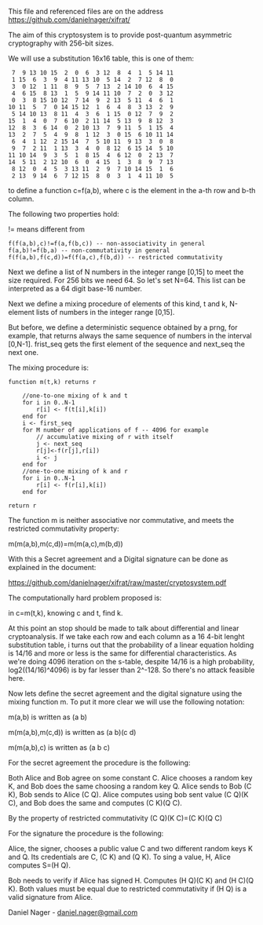 This file and referenced files are on the address https://github.com/danielnager/xifrat/

The aim of this cryptosystem is to provide post-quantum asymmetric cryptography with 256-bit sizes.

We will use a substitution 16x16 table, this is one of them:

     7  9 13 10 15  2  0  6  3 12  8  4  1  5 14 11 
     1 15  6  3  9  4 11 13 10  5 14  2  7 12  8  0 
     3  0 12  1 11  8  9  5  7 13  2 14 10  6  4 15 
     4  6 15  8 13  1  5  9 14 11 10  7  2  0  3 12 
     0  3  8 15 10 12  7 14  9  2 13  5 11  4  6  1 
    10 11  5  7  0 14 15 12  1  6  4  8  3 13  2  9 
     5 14 10 13  8 11  4  3  6  1 15  0 12  7  9  2 
    15  1  4  0  7  6 10  2 11 14  5 13  9  8 12  3 
    12  8  3  6 14  0  2 10 13  7  9 11  5  1 15  4 
    13  2  7  5  4  9  8  1 12  3  0 15  6 10 11 14 
     6  4  1 12  2 15 14  7  5 10 11  9 13  3  0  8 
     9  7  2 11  1 13  3  4  0  8 12  6 15 14  5 10 
    11 10 14  9  3  5  1  8 15  4  6 12  0  2 13  7 
    14  5 11  2 12 10  6  0  4 15  1  3  8  9  7 13 
     8 12  0  4  5  3 13 11  2  9  7 10 14 15  1  6 
     2 13  9 14  6  7 12 15  8  0  3  1  4 11 10  5

to define a function c=f(a,b), where c is the element in the a-th row and b-th column.

The following two properties hold:

!= means different from

    f(f(a,b),c)!=f(a,f(b,c)) -- non-associativity in general
    f(a,b)!=f(b,a) -- non-commutativity in general
    f(f(a,b),f(c,d))=f(f(a,c),f(b,d)) -- restricted commutativity

Next we define a list of N numbers in the integer range [0,15] to meet the size required. For 256 bits we need 64. So let's set N=64. This list can be interpreted as a 64 digit base-16 number.

Next we define a mixing procedure of elements of this kind, t and k, N-element lists of numbers in the integer range [0,15].

But before, we define a deterministic sequence obtained by a prng, for example, that returns always the same sequence of numbers in the interval [0,N-1]. frist\_seq gets the first element of the sequence and next\_seq the next one.

The mixing procedure is:

    function m(t,k) returns r

        //one-to-one mixing of k and t
        for i in 0..N-1
            r[i] <- f(t[i],k[i])
        end for
        i <- first_seq
        for M number of applications of f -- 4096 for example
            // accumulative mixing of r with itself
            j <- next_seq
            r[j]<-f(r[j],r[i])
            i <- j
        end for
        //one-to-one mixing of k and r
        for i in 0..N-1
            r[i] <- f(r[i],k[i])
        end for

    return r

The function m is neither associative nor commutative, and meets the restricted commutativity property:

m(m(a,b),m(c,d))=m(m(a,c),m(b,d))

With this a Secret agreement and a Digital signature can be done as explained in the document:

https://github.com/danielnager/xifrat/raw/master/cryptosystem.pdf

The computationally hard problem proposed is:

in c=m(t,k), knowing c and t, find k.

At this point an stop should be made to talk about differential and linear cryptoanalysis. If we take each row and each column as a 16 4-bit lenght substitution table, i turns out that the probability of a linear equation holding is 14/16 and more or less is the same for differential characteristics. As we're doing 4096 iteration on the s-table, despite 14/16 is a high probability, log2((14/16)^4096) is by far lesser than 2^-128. So there's no attack feasible here.

Now lets define the secret agreement and the digital signature using the mixing function m. To put it more clear we will use the following notation:

m(a,b) is written as (a b)

m(m(a,b),m(c,d)) is written as (a b)(c d)

m(m(a,b),c) is written as (a b c)

For the secret agreement the procedure is the following:

Both Alice and Bob agree on some constant C. Alice chooses a random key K, and Bob does the same choosing a random key Q.
Alice sends to Bob (C K), Bob sends to Alice (C Q).
Alice computes using bob sent value (C Q)(K C), and Bob does the same and computes (C K)(Q C).

By the property of restricted commutativity (C Q)(K C)=(C K)(Q C)

For the signature the procedure is the following:

Alice, the signer, chooses a public value C and two different random keys K and Q. Its credentials are C, (C K) and (Q K).
To sing a value, H, Alice computes S=(H Q). 

Bob needs to verify if Alice has signed H. Computes (H Q)(C K) and (H C)(Q K). Both values must be equal due to restricted commutativity if (H Q) is a valid signature from Alice.

Daniel Nager - daniel.nager@gmail.com

